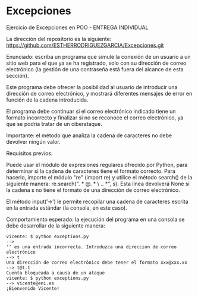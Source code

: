 # Excepciones
Ejercicio de Excepciones en POO - ENTREGA INDIVIDUAL

La dirección del repositorio es la siguiente: 
https://github.com/ESTHERRODRIGUEZGARCIA/Excepciones.git

Enunciado: escriba un programa que simule la conexión de un usuario a un sitio web para el que ya se ha registrado, solo con su dirección de correo electrónico (la gestión de una contraseña está fuera del alcance de esta sección). 

Este programa debe ofrecer la posibilidad al usuario de introducir una dirección de correo electrónico, y mostrará diferentes mensajes de error en función de la cadena introducida. 

El programa debe continuar si el correo electrónico indicado tiene un formato incorrecto y finalizar si no se reconoce el correo electrónico, ya que se podría tratar de un ciberataque. 

Importante: el método que analiza la cadena de caracteres no debe devolver ningún valor.

Requisitos previos:

Puede usar el módulo de expresiones regulares ofrecido por Python, para determinar si la cadena de caracteres tiene el formato correcto. Para hacerlo, importe el módulo "re" (import re) y utilice el método search() de la siguiente manera: re.search(". * @. * \ .. *", s). Esta línea devolverá None si la cadena s no tiene el formato de una dirección de correo electrónico.

El método input(’->’) le permite recopilar una cadena de caracteres escrita en la entrada estándar (la consola, en este caso).

Comportamiento esperado: la ejecución del programa en una consola se debe desarrollar de la siguiente manera:

````
vicente: $ python exceptions.py 
--> 
'' es una entrada incorrecta. Introduzca una dirección de correo 
electrónico 
--> t 
Una dirección de correo electrónico debe tener el formato xxx@xxx.xx 
--> t@t.t 
Cuenta bloqueada a causa de un ataque 
vicente: $ python exceptions.py 
--> vicente@eni.es 
¡Bienvenido Vicente! 

````

